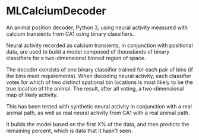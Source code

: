 # MLCalciumDecoder
An animal position decoder, Python 3, using neural activity measured with calcium transients from CA1 using binary classifiers.

Neural activity recorded as calcium transients, in conjunction with positional data, are used to build a model composed of thousdands of binary classifiers for a two-dimensional binned region of space.

The decoder consists of one binary classifier trained for each pair of bins (if the bins meet requirements). When decoding neural activity, each classifier votes for which of two distinct spational bin locations is most likely to be the true location of the animal. The result, after all voting, a two-dimensional map of likely activity.

This has been tested with synthetic neural activity in conjunction with a real animal path, as well as real neural activity from CA1 with a real animal path.

It builds the model based on the first X% of the data, and then predicts the remaining percent, which is data that it hasn't seen.
